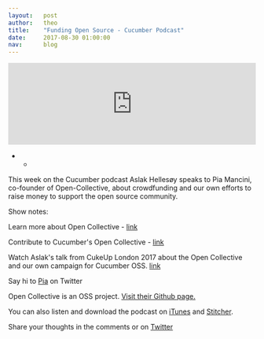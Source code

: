 ```yaml
---
layout:   post
author:   theo
title:    "Funding Open Source - Cucumber Podcast"
date:     2017-08-30 01:00:00
nav:      blog
---
```

<iframe width="100%" height="166" scrolling="no" frameborder="no" src="https://w.soundcloud.com/player/?url=https%3A//api.soundcloud.com/tracks/340119892&amp;color=00cc11&amp;auto_play=false&amp;hide_related=false&amp;show_comments=true&amp;show_user=true&amp;show_reposts=false"></iframe>

* *

This week on the Cucumber podcast Aslak Hellesøy speaks to Pia Mancini, co-founder of Open-Collective, about crowdfunding and our own efforts to raise money to support the open source community.

Show notes:

Learn more about Open Collective - [link](https://opencollective.com/)

Contribute to Cucumber's Open Collective - [link](https://opencollective.com/cucumber)

Watch Aslak's talk from CukeUp London 2017 about the Open Collective and our own campaign for Cucumber OSS. [link](https://www.youtube.com/watch?v=TZf_rDz9ESg&feature=youtu.be)

Say hi to [Pia](https://twitter.com/piapmancini) on Twitter

Open Collective is an OSS project. [Visit their Github page.](https://github.com/opencollective)

You can also listen and download the podcast on [iTunes](https://itunes.apple.com/gb/podcast/cucumber-podcast-rss/id1078896635) and [Stitcher](http://www.stitcher.com/s?fid=81999&refid=stpr). 

Share your thoughts in the comments or on [Twitter](https://twitter.com/cucumberbdd)
